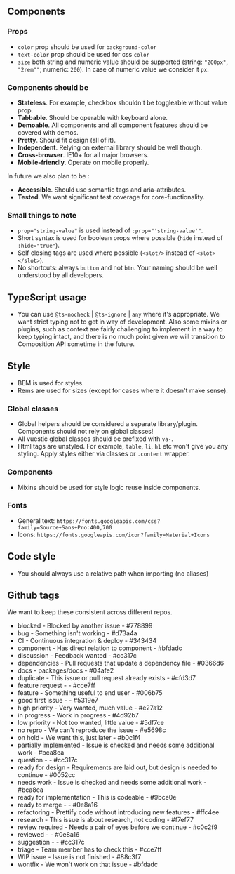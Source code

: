 ## Components

### Props

* `color` prop should be used for `background-color`
* `text-color` prop should be used for css `color`
* `size` both string and numeric value should be supported (string: `"200px"`, `"2rem""`; numeric: `200`). In case of numeric value we consider it `px`.

### Components should be

* **Stateless**. For example, checkbox shouldn't be toggleable without value prop.
* **Tabbable**. Should be operable with keyboard alone.
* **Demoable**. All components and all component features should be covered with demos.
* **Pretty**. Should fit design (all of it).
* **Independent**. Relying on external library should be well though.
* **Cross-browser**. IE10+ for all major browsers.
* **Mobile-friendly**. Operate on mobile properly.

In future we also plan to be :
* **Accessible**. Should use semantic tags and aria-attributes.
* **Tested**. We want significant test coverage for core-functionality.
    
### Small things to note

* `prop="string-value"` is used instead of `:prop="'string-value'"`.
* Short syntax is used for boolean props where possible (`hide` instead of `:hide="true"`).
* Self closing tags are used where possible (`<slot/>` instead of `<slot></slot>`).
* No shortcuts: always `button` and not `btn`. Your naming should be well understood by all developers.

## TypeScript usage

* You can use `@ts-nocheck` | `@ts-ignore` | `any` where it's appropriate. We want strict typing not to get in way of development. Also some mixins or plugins, such as context are fairly challenging to implement in a way to keep typing intact, and there is no much point given we will transition to Composition API sometime in the future.

## Style

* BEM is used for styles.
* Rems are used for sizes (except for cases where it doesn't make sense).

### Global classes

* Global helpers should be considered a separate library/plugin. Components should not rely on global classes!
* All vuestic global classes should be prefixed with `va-`.
* Html tags are unstyled. For example, `table`, `li`, `h1` etc won't give you any styling. Apply styles either via classes or `.content` wrapper.

### Components

* Mixins should be used for style logic reuse inside components.

### Fonts

* General text: `https://fonts.googleapis.com/css?family=Source+Sans+Pro:400,700`
* Icons: `https://fonts.googleapis.com/icon?family=Material+Icons`

## Code style

* You should always use a relative path when importing (no aliases)

## Github tags

We want to keep these consistent across different repos.

* blocked - Blocked by another issue - #778899
* bug - Something isn't working - #d73a4a
* CI - Continuous integration & deploy - #343434
* component - Has direct relation to component - #bfdadc
* discussion - Feedback wanted - #cc317c
* dependencies - Pull requests that update a dependency file - #0366d6
* docs - packages/docs - #04afe2
* duplicate - This issue or pull request already exists - #cfd3d7
* feature request -  - #cce7ff
* feature - Something useful to end user - #006b75
* good first issue -  - #5319e7
* high priority - Very wanted, much value - #e27a12
* in progress - Work in progress - #4d92b7
* low priority - Not too wanted, little value - #5df7ce
* no repro - We can't reproduce the issue - #e5698c
* on hold - We want this, just later - #b0c1f4
* partially implemented - Issue is checked and needs some additional work - #bca8ea
* question -  - #cc317c
* ready for design - Requirements are laid out, but design is needed to continue - #0052cc
* needs work - Issue is checked and needs some additional work - #bca8ea
* ready for implementation - This is codeable - #9bce0e
* ready to merge -  - #0e8a16
* refactoring - Prettify code without introducing new features - #ffc4ee
* research - This issue is about research, not coding - #f7ef77
* review required - Needs a pair of eyes before we continue - #c0c2f9
* reviewed -  - #0e8a16
* suggestion -  - #cc317c
* triage - Team member has to check this - #cce7ff
* WIP issue - Issue is not finished - #88c3f7
* wontfix - We won't work on that issue - #bfdadc
